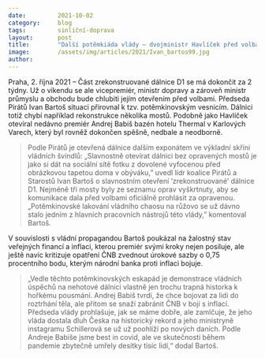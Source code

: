 ```yaml
---
date:         2021-10-02
category:     blog
tags:         sinliční-doprava
layout:       post
title:        "Další potěmkiáda vlády – dvojministr Havlíček před volbami slavnostně otevře nedokončený úsek dálnice D1 "
image:        /assets/img/articles/2021/Ivan_bartos99.jpg
author:       
---
```




Praha, 2. října 2021 – Část zrekonstruované dálnice D1 se má dokončit za 2 týdny. Už o víkendu se ale vicepremiér, ministr dopravy a zároveň ministr průmyslu a obchodu bude chlubiti jejím otevřením před volbami. Předseda Pirátů Ivan Bartoš situaci přirovnal k tzv. potěmkinovským vesnicím. Dálnici totiž chybí například rekonstrukce několika mostů. Podobně jako Havlíček otevíral nedávno premiér Andrej Babiš bazén hotelu Thermal v Karlových Varech, který byl rovněž dokončen spěšně, nedbale a neodborně.

> Podle Pirátů je otevřená dálnice dalším exponátem ve výkladní skříni vládních švindlů: „Slavnostně otevírat dálnici bez opravených mostů je jako si dát na sociální sítě fotku z dovolené vyfocenou před obrázkovou tapetou doma v obýváku,” uvedl lídr koalice Pirátů a Starostů Ivan Bartoš o slavnostním otevření ‘zrekonstruované’ dálnice D1. Nejméně tři mosty byly ze seznamu oprav vyškrtnuty, aby se komunikace dala před volbami oficiálně prohlásit za opravenou. „Potěmkinovské lakování vládního chaosu na růžovo se už dávno stalo jedním z hlavních pracovních nástrojů této vlády,” komentoval Bartoš.

V souvislosti s vládní propagandou Bartoš poukázal na žalostný stav veřejných financí a inflaci, kterou premiér svými kroky nejen posiluje, ale ještě navíc kritizuje opatření ČNB zvednout úrokové sazby o 0,75 procentního bodu, kterým národní banka proti inflaci bojuje.

> „Vedle těchto potěmkinovských eskapád je demonstrace vládních úspěchů na nehotové dálnici vlastně jen trochu trapná historka k hořkému pousmání. Andrej Babiš tvrdí, že chce bojovat za lidi do roztrhání těla, ale přitom se snaží zabránit ČNB v boji s inflací. Předseda vlády prohlašuje, jak se máme dobře, ale zamlčuje, že jeho vláda dostala dluh Česka na historický rekord a jeho ministryně instagramu Schillerová se už už poohlíží po nových daních. Podle Andreje Babiše jsme best in covid, ale ve skutečnosti během pandemie zbytečně umřely desítky tisíc lidí,“ dodal Bartoš.
